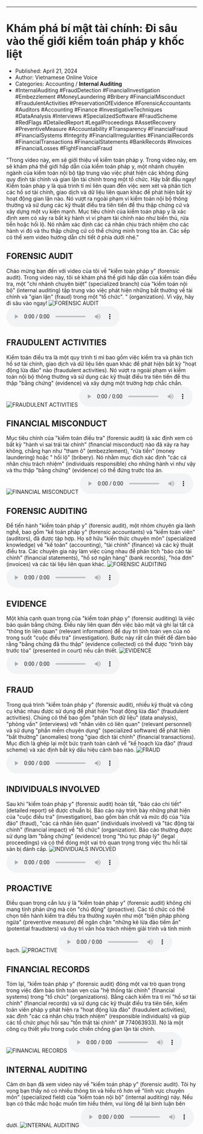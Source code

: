 
---

# Khám phá bí mật tài chính: Đi sâu vào thế giới kiểm toán pháp y khốc liệt

- Published: April 21, 2024
- Author: Vietnamese Online Voice
- Categories: Accounting / **Internal Auditing**
- #InternalAuditing #FraudDetection #FinancialInvestigation #Embezzlement #MoneyLaundering #Bribery #FinancialMisconduct #FraudulentActivities #PreservationOfEvidence #ForensicAccountants #Auditors #Accounting #Finance #InvestigativeTechniques #DataAnalysis #Interviews #SpecializedSoftware #FraudScheme #RedFlags #DetailedReport #LegalProceedings #AssetRecovery #PreventiveMeasure #Accountability #Transparency #FinancialFraud #FinancialSystems #Integrity #FinancialIrregularities #FinancialRecords #FinancialTransactions #FinancialStatements #BankRecords #Invoices #FinancialLosses #FightFinancialFraud

"Trong video này, em sẽ giới thiệu về kiểm toán pháp y. Trong video này, em sẽ khám phá thế giới hấp dẫn của kiểm toán pháp y, một nhánh chuyên ngành của kiểm toán nội bộ tập trung vào việc phát hiện các không đúng quy định tài chính và gian lận tài chính trong một tổ chức. Hãy bắt đầu ngay! Kiểm toán pháp y là quá trình tỉ mỉ liên quan đến việc xem xét và phân tích các hồ sơ tài chính, giao dịch và dữ liệu liên quan khác để phát hiện bất kỳ hoạt động gian lận nào. Nó vượt ra ngoài phạm vi kiểm toán nội bộ thông thường và sử dụng các kỹ thuật điều tra tiên tiến để thu thập chứng cứ và xây dựng một vụ kiện mạnh. Mục tiêu chính của kiểm toán pháp y là xác định xem có xảy ra bất kỳ hành vi vi phạm tài chính nào như biển thủ, rửa tiền hoặc hối lộ. Nó nhằm xác định các cá nhân chịu trách nhiệm cho các hành vi đó và thu thập chứng cứ có thể chứng minh trong tòa án. Các sếp có thể xem video hướng dẫn chi tiết ở phía dưới nhé."


## FORENSIC AUDIT

Chào mừng bạn đến với video của tôi về "kiểm toán pháp y" (forensic audit). Trong video này, tôi sẽ khám phá thế giới hấp dẫn của kiểm toán điều tra, một "chi nhánh chuyên biệt" (specialized branch) của "kiểm toán nội bộ" (internal auditing) tập trung vào việc phát hiện những bất thường về tài chính và "gian lận" (fraud) trong một "tổ chức". " (organization). Vì vậy, hãy đi sâu vào ngay!
![FORENSIC AUDIT](https://http-archiver-apis-production-80.schnworks.com/storage/images/transitions/2024-04-21/transition-21535203211-Montserrat-SemiBold-9C27B0.jpg)
<audio controls>
    <source src="https://http-archiver-apis-production-80.schnworks.com/storage/audio/file-49080640217.mp3" type="audio/mpeg">
</audio>



## FRAUDULENT ACTIVITIES

Kiểm toán điều tra là một quy trình tỉ mỉ bao gồm việc kiểm tra và phân tích hồ sơ tài chính, giao dịch và dữ liệu liên quan khác để phát hiện bất kỳ "hoạt động lừa đảo" nào (fraudulent activities). Nó vượt ra ngoài phạm vi kiểm toán nội bộ thông thường và sử dụng các kỹ thuật điều tra tiên tiến để thu thập "bằng chứng" (evidence) và xây dựng một trường hợp chắc chắn.
![FRAUDULENT ACTIVITIES](https://http-archiver-apis-production-80.schnworks.com/storage/images/transitions/2024-04-21/transition--3351677950-Montserrat-SemiBold-512DA8.jpg)
<audio controls>
    <source src="https://http-archiver-apis-production-80.schnworks.com/storage/audio/file-1021320609.mp3" type="audio/mpeg">
</audio>



## FINANCIAL MISCONDUCT

Mục tiêu chính của "kiểm toán điều tra" (forensic audit) là xác định xem có bất kỳ "hành vi sai trái tài chính" (financial misconduct) nào đã xảy ra hay không, chẳng hạn như "tham ô" (embezzlement), "rửa tiền" (money laundering) hoặc " hối lộ" (bribery). Nó nhằm mục đích xác định "các cá nhân chịu trách nhiệm" (individuals responsible) cho những hành vi như vậy và thu thập "bằng chứng" (evidence) có thể đứng trước tòa án.
![FINANCIAL MISCONDUCT](https://http-archiver-apis-production-80.schnworks.com/storage/images/transitions/2024-04-21/transition-10721934128-Montserrat-Thin-7B1FA2.jpg)
<audio controls>
    <source src="https://http-archiver-apis-production-80.schnworks.com/storage/audio/file-22097048506.mp3" type="audio/mpeg">
</audio>



## FORENSIC AUDITING

Để tiến hành "kiểm toán pháp y" (forensic audit), một nhóm chuyên gia lành nghề, bao gồm "kế toán pháp y" (forensic accountants) và "kiểm toán viên" (auditors), đã được tập hợp. Họ sở hữu "kiến thức chuyên môn" (specialized knowledge) về "kế toán" (accounting), "tài chính" (finance) và các kỹ thuật điều tra. Các chuyên gia này làm việc cùng nhau để phân tích "báo cáo tài chính" (financial statements), "hồ sơ ngân hàng" (bank records), "hóa đơn" (invoices) và các tài liệu liên quan khác.
![FORENSIC AUDITING](https://http-archiver-apis-production-80.schnworks.com/storage/images/transitions/2024-04-21/transition-12320369377-Montserrat-Black-7B1FA2.jpg)
<audio controls>
    <source src="https://http-archiver-apis-production-80.schnworks.com/storage/audio/file-16660153703.mp3" type="audio/mpeg">
</audio>



## EVIDENCE

Một khía cạnh quan trọng của "kiểm toán pháp y" (forensic auditing) là việc bảo quản bằng chứng. Điều này liên quan đến việc bảo mật và ghi lại tất cả "thông tin liên quan" (relevant information) để duy trì tính toàn vẹn của nó trong suốt "cuộc điều tra" (investigation). Bước này rất cần thiết để đảm bảo rằng "bằng chứng đã thu thập" (evidence collected) có thể được "trình bày trước tòa" (presented in court) nếu cần thiết.
![EVIDENCE](https://http-archiver-apis-production-80.schnworks.com/storage/images/transitions/2024-04-21/transition--24641243775-Montserrat-SemiBold-1A237E.jpg)
<audio controls>
    <source src="https://http-archiver-apis-production-80.schnworks.com/storage/audio/file-31891176310.mp3" type="audio/mpeg">
</audio>



## FRAUD

Trong quá trình "kiểm toán pháp y" (forensic audit), nhiều kỹ thuật và công cụ khác nhau được sử dụng để phát hiện "hoạt động lừa đảo" (fraudulent activities). Chúng có thể bao gồm "phân tích dữ liệu" (data analysis), "phỏng vấn" (interviews) với "nhân viên có liên quan" (relevant personnel) và sử dụng "phần mềm chuyên dụng" (specialized software) để phát hiện "bất thường" (anomalies) trong "giao dịch tài chính" (financial transactions). Mục đích là ghép lại một bức tranh toàn cảnh về "kế hoạch lừa đảo" (fraud scheme) và xác định bất kỳ dấu hiệu cảnh báo nào.
![FRAUD](https://http-archiver-apis-production-80.schnworks.com/storage/images/transitions/2024-04-21/transition-13605234583-Montserrat-Regular-880E4F.jpg)
<audio controls>
    <source src="https://http-archiver-apis-production-80.schnworks.com/storage/audio/file-4783992630.mp3" type="audio/mpeg">
</audio>



## INDIVIDUALS INVOLVED

Sau khi "kiểm toán pháp y" (forensic audit) hoàn tất, "báo cáo chi tiết" (detailed report) sẽ được chuẩn bị. Báo cáo này trình bày những phát hiện của "cuộc điều tra" (investigation), bao gồm bản chất và mức độ của "lừa đảo" (fraud), "các cá nhân liên quan" (individuals involved) và "tác động tài chính" (financial impact) về "tổ chức" (organization). Báo cáo thường được sử dụng làm "bằng chứng" (evidence) trong "thủ tục pháp lý" (legal proceedings) và có thể đóng một vai trò quan trọng trong việc thu hồi tài sản bị đánh cắp.
![INDIVIDUALS INVOLVED](https://http-archiver-apis-production-80.schnworks.com/storage/images/transitions/2024-04-21/transition--22633333243-Montserrat-SemiBold-303F9F.jpg)
<audio controls>
    <source src="https://http-archiver-apis-production-80.schnworks.com/storage/audio/file-8084175817.mp3" type="audio/mpeg">
</audio>



## PROACTIVE

Điều quan trọng cần lưu ý là "kiểm toán pháp y" (forensic audit) không chỉ mang tính phản ứng mà còn "chủ động" (proactive). Các tổ chức có thể chọn tiến hành kiểm tra điều tra thường xuyên như một "biện pháp phòng ngừa" (preventive measure) để ngăn chặn "những kẻ lừa đảo tiềm ẩn" (potential fraudsters) và duy trì văn hóa trách nhiệm giải trình và tính minh bạch.
![PROACTIVE](https://http-archiver-apis-production-80.schnworks.com/storage/images/transitions/2024-04-21/transition-5453727793-Montserrat-Bold-512DA8.jpg)
<audio controls>
    <source src="https://http-archiver-apis-production-80.schnworks.com/storage/audio/file-4705646712.mp3" type="audio/mpeg">
</audio>



## FINANCIAL RECORDS

Tóm lại, "kiểm toán pháp y" (forensic audit) đóng một vai trò quan trọng trong việc đảm bảo tính toàn vẹn của "hệ thống tài chính" (financial systems) trong "tổ chức" (organizations). Bằng cách kiểm tra tỉ mỉ "hồ sơ tài chính" (financial records) và sử dụng các kỹ thuật điều tra tiên tiến, kiểm toán viên pháp y phát hiện ra "hoạt động lừa đảo" (fraudulent activities), xác định "các cá nhân chịu trách nhiệm" (responsible individuals) và giúp các tổ chức phục hồi sau "tổn thất tài chính" (# 774063933). Nó là một công cụ thiết yếu trong cuộc chiến chống gian lận tài chính.
![FINANCIAL RECORDS](https://http-archiver-apis-production-80.schnworks.com/storage/images/transitions/2024-04-21/transition--64332836018-Montserrat-Thin-283593.jpg)
<audio controls>
    <source src="https://http-archiver-apis-production-80.schnworks.com/storage/audio/file-41493090589.mp3" type="audio/mpeg">
</audio>



## INTERNAL AUDITING

Cảm ơn bạn đã xem video này về "kiểm toán pháp y" (forensic audit). Tôi hy vọng bạn thấy nó có nhiều thông tin và hiểu rõ hơn về "lĩnh vực chuyên môn" (specialized field) của "kiểm toán nội bộ" (internal auditing) này. Nếu bạn có thắc mắc hoặc muốn tìm hiểu thêm, vui lòng để lại bình luận bên dưới.
![INTERNAL AUDITING](https://http-archiver-apis-production-80.schnworks.com/storage/images/transitions/2024-04-21/transition-46774143171-Montserrat-Thin-1A237E.jpg)
<audio controls>
    <source src="https://http-archiver-apis-production-80.schnworks.com/storage/audio/file-7260528048.mp3" type="audio/mpeg">
</audio>

